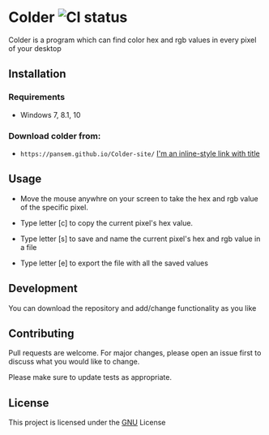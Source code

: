 # Colder ![CI status](https://img.shields.io/badge/build-passing-brightgreen.svg)

Colder is a program which can find color hex and rgb values in every pixel of your desktop

## Installation

### Requirements
* Windows 7, 8.1, 10

### Download colder from:
* `https://pansem.github.io/Colder-site/`
[I'm an inline-style link with title](https://www.google.com "Google's Homepage")

## Usage

* Move the mouse anywhre on your screen to take the hex and rgb value of the specific pixel.
* Type letter [c] to copy the current pixel's hex value.

* Type letter [s] to save and name the current pixel's hex and rgb value in a file

* Type letter [e] to export the file with all the saved values

## Development
You can download the repository and add/change functionality as you like

## Contributing
Pull requests are welcome. For major changes, please open an issue first to discuss what you would like to change.

Please make sure to update tests as appropriate.

## License
This project is licensed under the [GNU](https://choosealicense.com/licenses/gpl-3.0/) License
